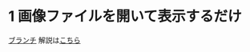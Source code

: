 # 1 画像ファイルを開いて表示するだけ
[ブランチ](https://github.com/sbkinoko/ImageTest/tree/open-image)
解説は[こちら](https://sbkinoko.github.io/image_road_button/image_road_button)
